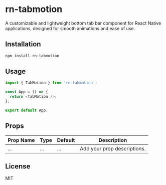 # rn-tabmotion

A customizable and lightweight bottom tab bar component for React Native applications, designed for smooth animations and ease of use.

## Installation

```bash
npm install rn-tabmotion
```

## Usage

```javascript
import { TabMotion } from 'rn-tabmotion';

const App = () => {
  return <TabMotion />;
};

export default App;
```

## Props

| Prop Name | Type   | Default | Description                  |
|-----------|--------|---------|------------------------------|
| ...       | ...    | ...     | Add your prop descriptions. |

## License

MIT
